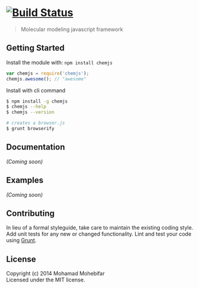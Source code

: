 #  [![Build Status](https://secure.travis-ci.org/mohebifar/chemjs.png?branch=master)](https://api.travis-ci.org/mohebifar/chemjs.svg?branch=master)

> Molecular modeling javascript framework


## Getting Started

Install the module with: `npm install chemjs`

```js
var chemjs = require('chemjs');
chemjs.awesome(); // "awesome"
```

Install with cli command

```sh
$ npm install -g chemjs
$ chemjs --help
$ chemjs --version
```


```sh
# creates a browser.js
$ grunt browserify
```



## Documentation

_(Coming soon)_


## Examples

_(Coming soon)_


## Contributing

In lieu of a formal styleguide, take care to maintain the existing coding style. Add unit tests for any new or changed functionality. Lint and test your code using [Grunt](http://gruntjs.com).


## License

Copyright (c) 2014 Mohamad Mohebifar  
Licensed under the MIT license.
